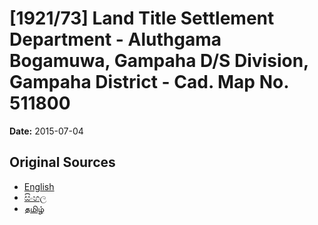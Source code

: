 # [1921/73] Land Title Settlement Department - Aluthgama Bogamuwa, Gampaha D/S Division, Gampaha District - Cad. Map No. 511800

**Date:** 2015-07-04

## Original Sources

- [English](https://documents.gov.lk/view/extra-gazettes/2015/7/1921-73_E.pdf)
- [සිංහල](https://documents.gov.lk/view/extra-gazettes/2015/7/1921-73_S.pdf)
- [தமிழ்](https://documents.gov.lk/view/extra-gazettes/2015/7/1921-73_T.pdf)
